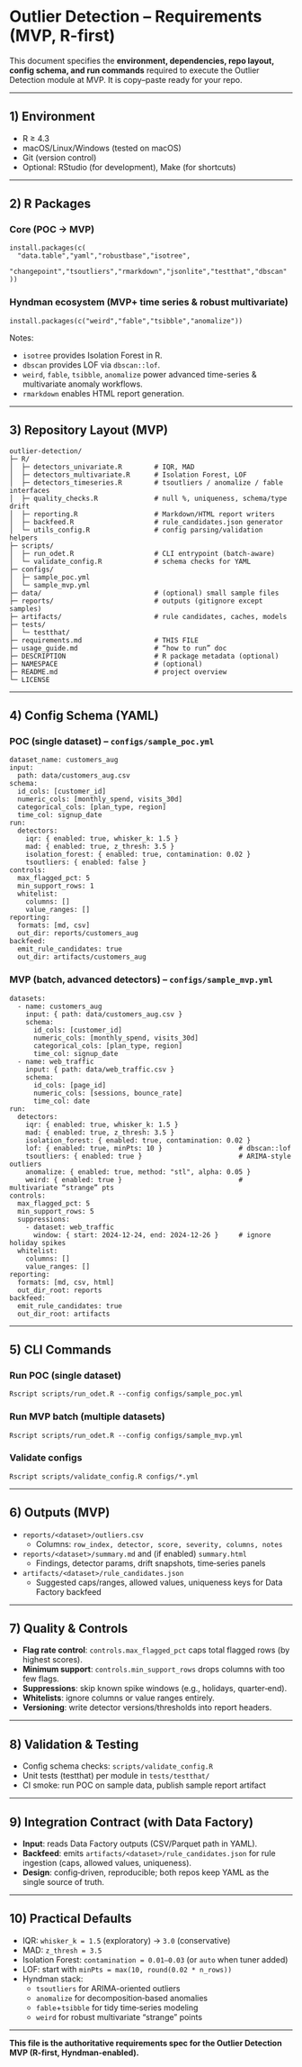 # Outlier Detection – Requirements (MVP, R-first)

This document specifies the **environment, dependencies, repo layout, config schema, and run commands** required to execute the Outlier Detection module at MVP. It is copy–paste ready for your repo.

---

## 1) Environment

- R ≥ 4.3
- macOS/Linux/Windows (tested on macOS)
- Git (version control)
- Optional: RStudio (for development), Make (for shortcuts)

---

## 2) R Packages

### Core (POC → MVP)
    install.packages(c(
      "data.table","yaml","robustbase","isotree",
      "changepoint","tsoutliers","rmarkdown","jsonlite","testthat","dbscan"
    ))

### Hyndman ecosystem (MVP+ time series & robust multivariate)
    install.packages(c("weird","fable","tsibble","anomalize"))

Notes:
- `isotree` provides Isolation Forest in R.
- `dbscan` provides LOF via `dbscan::lof`.
- `weird`, `fable`, `tsibble`, `anomalize` power advanced time-series & multivariate anomaly workflows.
- `rmarkdown` enables HTML report generation.

---

## 3) Repository Layout (MVP)

    outlier-detection/
    ├─ R/
    │  ├─ detectors_univariate.R        # IQR, MAD
    │  ├─ detectors_multivariate.R      # Isolation Forest, LOF
    │  ├─ detectors_timeseries.R        # tsoutliers / anomalize / fable interfaces
    │  ├─ quality_checks.R              # null %, uniqueness, schema/type drift
    │  ├─ reporting.R                   # Markdown/HTML report writers
    │  ├─ backfeed.R                    # rule_candidates.json generator
    │  └─ utils_config.R                # config parsing/validation helpers
    ├─ scripts/
    │  ├─ run_odet.R                    # CLI entrypoint (batch-aware)
    │  └─ validate_config.R             # schema checks for YAML
    ├─ configs/
    │  ├─ sample_poc.yml
    │  └─ sample_mvp.yml
    ├─ data/                            # (optional) small sample files
    ├─ reports/                         # outputs (gitignore except samples)
    ├─ artifacts/                       # rule candidates, caches, models
    ├─ tests/
    │  └─ testthat/
    ├─ requirements.md                  # THIS FILE
    ├─ usage_guide.md                   # “how to run” doc
    ├─ DESCRIPTION                      # R package metadata (optional)
    ├─ NAMESPACE                        # (optional)
    ├─ README.md                        # project overview
    └─ LICENSE

---

## 4) Config Schema (YAML)

### POC (single dataset) – `configs/sample_poc.yml`
    dataset_name: customers_aug
    input:
      path: data/customers_aug.csv
    schema:
      id_cols: [customer_id]
      numeric_cols: [monthly_spend, visits_30d]
      categorical_cols: [plan_type, region]
      time_col: signup_date
    run:
      detectors:
        iqr: { enabled: true, whisker_k: 1.5 }
        mad: { enabled: true, z_thresh: 3.5 }
        isolation_forest: { enabled: true, contamination: 0.02 }
        tsoutliers: { enabled: false }
    controls:
      max_flagged_pct: 5
      min_support_rows: 1
      whitelist:
        columns: []
        value_ranges: []
    reporting:
      formats: [md, csv]
      out_dir: reports/customers_aug
    backfeed:
      emit_rule_candidates: true
      out_dir: artifacts/customers_aug

### MVP (batch, advanced detectors) – `configs/sample_mvp.yml`
    datasets:
      - name: customers_aug
        input: { path: data/customers_aug.csv }
        schema:
          id_cols: [customer_id]
          numeric_cols: [monthly_spend, visits_30d]
          categorical_cols: [plan_type, region]
          time_col: signup_date
      - name: web_traffic
        input: { path: data/web_traffic.csv }
        schema:
          id_cols: [page_id]
          numeric_cols: [sessions, bounce_rate]
          time_col: date
    run:
      detectors:
        iqr: { enabled: true, whisker_k: 1.5 }
        mad: { enabled: true, z_thresh: 3.5 }
        isolation_forest: { enabled: true, contamination: 0.02 }
        lof: { enabled: true, minPts: 10 }                   # dbscan::lof
        tsoutliers: { enabled: true }                        # ARIMA-style outliers
        anomalize: { enabled: true, method: "stl", alpha: 0.05 }
        weird: { enabled: true }                             # multivariate “strange” pts
    controls:
      max_flagged_pct: 5
      min_support_rows: 5
      suppressions:
        - dataset: web_traffic
          window: { start: 2024-12-24, end: 2024-12-26 }     # ignore holiday spikes
      whitelist:
        columns: []
        value_ranges: []
    reporting:
      formats: [md, csv, html]
      out_dir_root: reports
    backfeed:
      emit_rule_candidates: true
      out_dir_root: artifacts

---

## 5) CLI Commands

### Run POC (single dataset)
    Rscript scripts/run_odet.R --config configs/sample_poc.yml

### Run MVP batch (multiple datasets)
    Rscript scripts/run_odet.R --config configs/sample_mvp.yml

### Validate configs
    Rscript scripts/validate_config.R configs/*.yml

---

## 6) Outputs (MVP)

- `reports/<dataset>/outliers.csv`  
  - Columns: `row_index, detector, score, severity, columns, notes`
- `reports/<dataset>/summary.md` and (if enabled) `summary.html`  
  - Findings, detector params, drift snapshots, time‑series panels
- `artifacts/<dataset>/rule_candidates.json`  
  - Suggested caps/ranges, allowed values, uniqueness keys for Data Factory backfeed

---

## 7) Quality & Controls

- **Flag rate control**: `controls.max_flagged_pct` caps total flagged rows (by highest scores).
- **Minimum support**: `controls.min_support_rows` drops columns with too few flags.
- **Suppressions**: skip known spike windows (e.g., holidays, quarter‑end).
- **Whitelists**: ignore columns or value ranges entirely.
- **Versioning**: write detector versions/thresholds into report headers.

---

## 8) Validation & Testing

- Config schema checks: `scripts/validate_config.R`
- Unit tests (testthat) per module in `tests/testthat/`
- CI smoke: run POC on sample data, publish sample report artifact

---

## 9) Integration Contract (with Data Factory)

- **Input**: reads Data Factory outputs (CSV/Parquet path in YAML).
- **Backfeed**: emits `artifacts/<dataset>/rule_candidates.json` for rule ingestion (caps, allowed values, uniqueness).
- **Design**: config‑driven, reproducible; both repos keep YAML as the single source of truth.

---

## 10) Practical Defaults

- IQR: `whisker_k = 1.5` (exploratory) → `3.0` (conservative)
- MAD: `z_thresh = 3.5`
- Isolation Forest: `contamination = 0.01–0.03` (or `auto` when tuner added)
- LOF: start with `minPts = max(10, round(0.02 * n_rows))`
- Hyndman stack:
  - `tsoutliers` for ARIMA-oriented outliers
  - `anomalize` for decomposition‑based anomalies
  - `fable`+`tsibble` for tidy time‑series modeling
  - `weird` for robust multivariate “strange” points

---

**This file is the authoritative requirements spec for the Outlier Detection MVP (R-first, Hyndman-enabled).**
